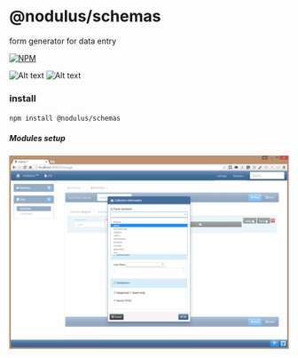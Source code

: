 # @nodulus/schemas


form generator for data entry


  

   
[![NPM](https://nodei.co/npm/@nodulus/schemas.png)](https://npmjs.org/package/@nodulus/schemas)

 ![Alt text](https://travis-ci.org/nodulusteam/-nodulus-schemas.svg?branch=master "build")
 ![Alt text](https://david-dm.org/nodulusteam/-nodulus-schemas.svg "dependencies")
 


 ### install
 `npm install @nodulus/schemas`
 
  
 
##### Modules setup
﻿![Alt text](art/schemas.png?raw=true "Schemas")
